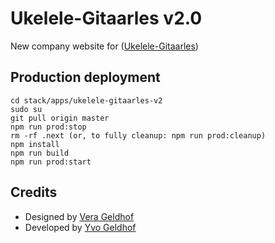 # Ukelele-Gitaarles v2.0

New company website for ([Ukelele-Gitaarles](https://ukelele-gitaarles.nl))

## Production deployment

```
cd stack/apps/ukelele-gitaarles-v2
sudo su
git pull origin master
npm run prod:stop
rm -rf .next (or, to fully cleanup: npm run prod:cleanup)
npm install
npm run build
npm run prod:start
```

## Credits

- Designed by [Vera Geldhof](https://github.com/VGeldhof)
- Developed by [Yvo Geldhof](https://github.com/yvog)
